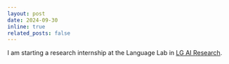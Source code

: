 ```yaml
---
layout: post
date: 2024-09-30
inline: true
related_posts: false
---
```


I am starting a research internship at the Language Lab in [LG AI Research](https://www.lgresearch.ai). 

